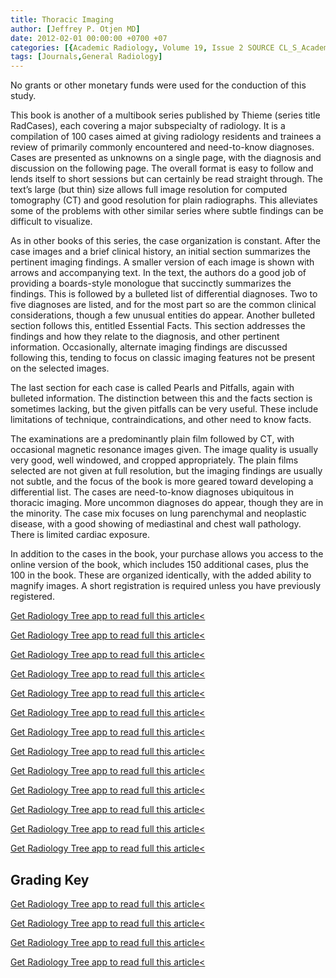 ```yaml
---
title: Thoracic Imaging
author: [Jeffrey P. Otjen MD]
date: 2012-02-01 00:00:00 +0700 +07
categories: [{Academic Radiology, Volume 19, Issue 2 SOURCE CL_S_AcademicRadiologyVolume19Issue2 1}]
tags: [Journals,General Radiology]
---
```

No grants or other monetary funds were used for the conduction of this study.

This book is another of a multibook series published by Thieme (series title RadCases), each covering a major subspecialty of radiology. It is a compilation of 100 cases aimed at giving radiology residents and trainees a review of primarily commonly encountered and need-to-know diagnoses. Cases are presented as unknowns on a single page, with the diagnosis and discussion on the following page. The overall format is easy to follow and lends itself to short sessions but can certainly be read straight through. The text’s large (but thin) size allows full image resolution for computed tomography (CT) and good resolution for plain radiographs. This alleviates some of the problems with other similar series where subtle findings can be difficult to visualize.

As in other books of this series, the case organization is constant. After the case images and a brief clinical history, an initial section summarizes the pertinent imaging findings. A smaller version of each image is shown with arrows and accompanying text. In the text, the authors do a good job of providing a boards-style monologue that succinctly summarizes the findings. This is followed by a bulleted list of differential diagnoses. Two to five diagnoses are listed, and for the most part so are the common clinical considerations, though a few unusual entities do appear. Another bulleted section follows this, entitled Essential Facts. This section addresses the findings and how they relate to the diagnosis, and other pertinent information. Occasionally, alternate imaging findings are discussed following this, tending to focus on classic imaging features not be present on the selected images.

The last section for each case is called Pearls and Pitfalls, again with bulleted information. The distinction between this and the facts section is sometimes lacking, but the given pitfalls can be very useful. These include limitations of technique, contraindications, and other need to know facts.

The examinations are a predominantly plain film followed by CT, with occasional magnetic resonance images given. The image quality is usually very good, well windowed, and cropped appropriately. The plain films selected are not given at full resolution, but the imaging findings are usually not subtle, and the focus of the book is more geared toward developing a differential list. The cases are need-to-know diagnoses ubiquitous in thoracic imaging. More uncommon diagnoses do appear, though they are in the minority. The case mix focuses on lung parenchymal and neoplastic disease, with a good showing of mediastinal and chest wall pathology. There is limited cardiac exposure.

In addition to the cases in the book, your purchase allows you access to the online version of the book, which includes 150 additional cases, plus the 100 in the book. These are organized identically, with the added ability to magnify images. A short registration is required unless you have previously registered.

[Get Radiology Tree app to read full this article<](https://clinicalpub.com/app)

[Get Radiology Tree app to read full this article<](https://clinicalpub.com/app)

[Get Radiology Tree app to read full this article<](https://clinicalpub.com/app)

[Get Radiology Tree app to read full this article<](https://clinicalpub.com/app)

[Get Radiology Tree app to read full this article<](https://clinicalpub.com/app)

[Get Radiology Tree app to read full this article<](https://clinicalpub.com/app)

[Get Radiology Tree app to read full this article<](https://clinicalpub.com/app)

[Get Radiology Tree app to read full this article<](https://clinicalpub.com/app)

[Get Radiology Tree app to read full this article<](https://clinicalpub.com/app)

[Get Radiology Tree app to read full this article<](https://clinicalpub.com/app)

[Get Radiology Tree app to read full this article<](https://clinicalpub.com/app)

[Get Radiology Tree app to read full this article<](https://clinicalpub.com/app)

[Get Radiology Tree app to read full this article<](https://clinicalpub.com/app)

## Grading Key

[Get Radiology Tree app to read full this article<](https://clinicalpub.com/app)

[Get Radiology Tree app to read full this article<](https://clinicalpub.com/app)

[Get Radiology Tree app to read full this article<](https://clinicalpub.com/app)

[Get Radiology Tree app to read full this article<](https://clinicalpub.com/app)